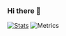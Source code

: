 ### Hi there 👋

[![Stats](https://github-readme-stats.vercel.app/api?username=Jelly-exe&show_icons=true&theme=react)](https://github.com/anuraghazra/github-readme-stats)
![Metrics](https://metrics.lecoq.io/Jelly-exe?template=classic&languages=1&introduction=1&followup=1&languages.limit=8&languages.sections=most-used&languages.colors=github&languages.threshold=0%25&languages.indepth=false&languages.categories=markup%2C%20programming&languages.recent.categories=markup%2C%20programming&languages.recent.load=300&languages.recent.days=14&introduction.title=true&followup.sections=repositories&config.timezone=Europe%2FLondon)

